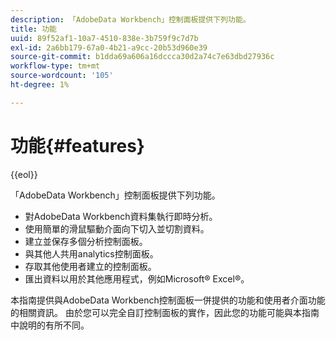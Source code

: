 ```yaml
---
description: 「AdobeData Workbench」控制面板提供下列功能。
title: 功能
uuid: 89f52af1-10a7-4510-838e-3b759f9c7d7b
exl-id: 2a6bb179-67a0-4b21-a9cc-20b53d960e39
source-git-commit: b1dda69a606a16dccca30d2a74c7e63dbd27936c
workflow-type: tm+mt
source-wordcount: '105'
ht-degree: 1%

---
```


# 功能{#features}

{{eol}}

「AdobeData Workbench」控制面板提供下列功能。

* 對AdobeData Workbench資料集執行即時分析。
* 使用簡單的滑鼠驅動介面向下切入並切割資料。
* 建立並保存多個分析控制面板。
* 與其他人共用analytics控制面板。
* 存取其他使用者建立的控制面板。
* 匯出資料以用於其他應用程式，例如Microsoft® Excel®。

本指南提供與AdobeData Workbench控制面板一併提供的功能和使用者介面功能的相關資訊。 由於您可以完全自訂控制面板的實作，因此您的功能可能與本指南中說明的有所不同。

